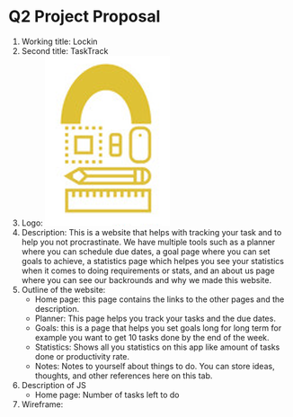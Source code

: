 # Q2 Project Proposal 
1. Working title: Lockin
2. Second title: TaskTrack 
3. Logo:
    ![logo](Logo.png)
4. Description: 
This is a website that helps with tracking your task and to help you not procrastinate. We have multiple tools such as a planner where you can schedule due dates, a goal page where you can set goals to achieve, a statistics page which helpes you see your statistics when it comes to doing requirements or stats, and an about us page where you can see our backrounds and why we made this website.
5. Outline of the website:
    - Home page: this page contains the links to the other pages and the description.
    - Planner: This page helps you track your tasks and the due dates.
    - Goals: this is a page that helps you set goals long for long term for example you want to get 10 tasks done by the end of the week.
    - Statistics: Shows all you statistics on this app like amount of tasks done or productivity rate.
    - Notes: Notes to yourself about things to do. You can store ideas, thoughts, and other references here on this tab.
6. Description of JS
    * Home page: Number of tasks left to do 
7. Wireframe:


